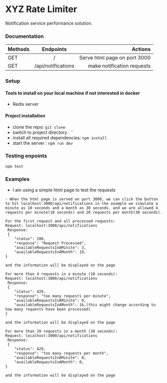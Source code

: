 # XYZ Rate Limiter

Notification service performance solution.

### Documentation

| Methods |     Endpoints      |                      Actions |
| ------- | :----------------: | ---------------------------: |
| GET     |         /          | Serve html page on port 3000 |
| GET     | /api/notifications |   make notification requests |

### Setup

#### Tools to install on your local machine if not interested in docker

- Redis server

#### Project installation

- clone the repo: `git clone`
- switch to project directory : ``
- install all required dependencies: `npm install`
- start the server : `npm run dev`

### Testing enpoints

`npm test`

### Examples

- I am using a simple html page to test the requests

```
- When the html page is served on port 3000, we can click the button to hit localhost:3000/api/notifications in the example we simulate a minute as 10 seconds and a month as 30 seconds. and we are allowed 4 requests per minute(10 seconds) and 20 requests per month(30 seconds).

For the first request and all processed requests:
Request: localhost:3000/api/notifications
 Response:
 {
    "status": 200,
	"response": "Request Processed",
	"availableRequestsInAMinite": 3,
	"availableRequestsInAMonth": 19,
}

and the information will be displayed on the page

For more than 4 requests in a minute (10 seconds):
Request: localhost:3000/api/notifications
 Response:
 {
    "status": 429,
	"response": "too many requests per minute",
	"availableRequestsInAMinite": 0,
	"availableRequestsInAMonth": 16,(this might change according to how many requests have been processed)
}

and the information will be displayed on the page

For more than 20 requests in a month (30 seconds):
Request: localhost:3000/api/notifications
 Response:
 {
    "status": 429,
	"response": "too many requests per month",
	"availableRequestsInAMinite": 0,
	"availableRequestsInAMonth": 0,
}

and the information will be displayed on the page

```

